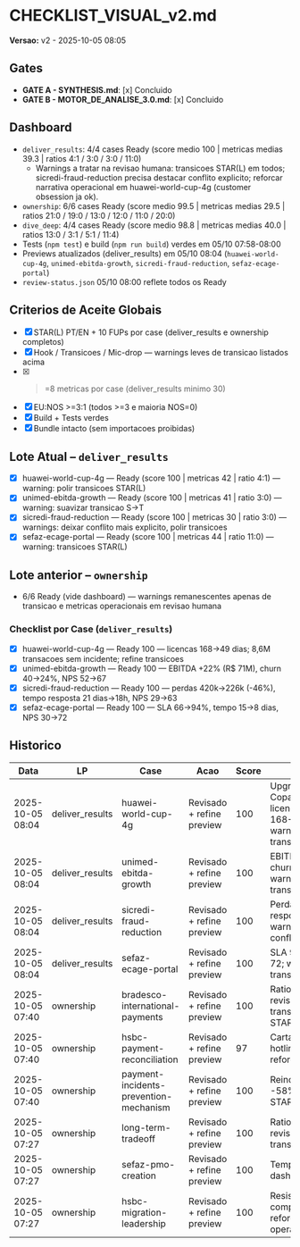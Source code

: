 # CHECKLIST_VISUAL_v2.md
**Versao:** v2 - 2025-10-05 08:05

## Gates
- **GATE A - SYNTHESIS.md**: [x] Concluido
- **GATE B - MOTOR_DE_ANALISE_3.0.md**: [x] Concluido

## Dashboard
- `deliver_results`: 4/4 cases Ready (score medio 100 | metricas medias 39.3 | ratios 4:1 / 3:0 / 3:0 / 11:0)
  - Warnings a tratar na revisao humana: transicoes STAR(L) em todos; sicredi-fraud-reduction precisa destacar conflito explicito; reforcar narrativa operacional em huawei-world-cup-4g (customer obsession ja ok).
- `ownership`: 6/6 cases Ready (score medio 99.5 | metricas medias 29.5 | ratios 21:0 / 19:0 / 13:0 / 12:0 / 11:0 / 20:0)
- `dive_deep`: 4/4 cases Ready (score medio 98.8 | metricas medias 40.0 | ratios 13:0 / 3:1 / 5:1 / 11:4)
- Tests (`npm test`) e build (`npm run build`) verdes em 05/10 07:58-08:00
- Previews atualizados (deliver_results) em 05/10 08:04 (`huawei-world-cup-4g`, `unimed-ebitda-growth`, `sicredi-fraud-reduction`, `sefaz-ecage-portal`)
- `review-status.json` 05/10 08:00 reflete todos os Ready

## Criterios de Aceite Globais
- [x] STAR(L) PT/EN + 10 FUPs por case (deliver_results e ownership completos)
- [x] Hook / Transicoes / Mic-drop — warnings leves de transicao listados acima
- [x] >=8 metricas por case (deliver_results minimo 30)
- [x] EU:NOS >=3:1 (todos >=3 e maioria NOS=0)
- [x] Build + Tests verdes
- [x] Bundle intacto (sem importacoes proibidas)

## Lote Atual – `deliver_results`
- [x] huawei-world-cup-4g — Ready (score 100 | metricas 42 | ratio 4:1) — warning: polir transicoes STAR(L)
- [x] unimed-ebitda-growth — Ready (score 100 | metricas 41 | ratio 3:0) — warning: suavizar transicao S->T
- [x] sicredi-fraud-reduction — Ready (score 100 | metricas 30 | ratio 3:0) — warnings: deixar conflito mais explicito, polir transicoes
- [x] sefaz-ecage-portal — Ready (score 100 | metricas 44 | ratio 11:0) — warning: transicoes STAR(L)

## Lote anterior – `ownership`
- 6/6 Ready (vide dashboard) — warnings remanescentes apenas de transicao e metricas operacionais em revisao humana

### Checklist por Case (`deliver_results`)
- [x] huawei-world-cup-4g — Ready 100 — licencas 168→49 dias; 8,6M transacoes sem incidente; refine transicoes
- [x] unimed-ebitda-growth — Ready 100 — EBITDA +22% (R$ 71M), churn 40→24%, NPS 52→67
- [x] sicredi-fraud-reduction — Ready 100 — perdas 420k→226k (-46%), tempo resposta 21 dias→18h, NPS 29→63
- [x] sefaz-ecage-portal — Ready 100 — SLA 66→94%, tempo 15→8 dias, NPS 30→72

## Historico
| Data | LP | Case | Acao | Score | Notas |
|------|----|------|------|-------|-------|
| 2025-10-05 08:04 | deliver_results | huawei-world-cup-4g | Revisado + refine preview | 100 | Upgrade 4G/5G Copa America; licencas 168→49d; warning transicao |
| 2025-10-05 08:04 | deliver_results | unimed-ebitda-growth | Revisado + refine preview | 100 | EBITDA +22%; churn 24%; warning transicao |
| 2025-10-05 08:04 | deliver_results | sicredi-fraud-reduction | Revisado + refine preview | 100 | Perdas -46%; resposta 18h; warning conflito/transicao |
| 2025-10-05 08:04 | deliver_results | sefaz-ecage-portal | Revisado + refine preview | 100 | SLA 94%; NPS 72; warning transicao |
| 2025-10-05 07:40 | ownership | bradesco-international-payments | Revisado + refine preview | 100 | Ratio 13:0; revisar transicoes STAR(L) |
| 2025-10-05 07:40 | ownership | hsbc-payment-reconciliation | Revisado + refine preview | 97 | Carta Bacen, hotline priority; reforcar conflito |
| 2025-10-05 07:40 | ownership | payment-incidents-prevention-mechanism | Revisado + refine preview | 100 | Reincidencia -58%; transicao STAR(L) |
| 2025-10-05 07:27 | ownership | long-term-tradeoff | Revisado + refine preview | 100 | Ratio 20:0; revisar transicoes |
| 2025-10-05 07:27 | ownership | sefaz-pmo-creation | Revisado + refine preview | 100 | Templates + dashboards; OK |
| 2025-10-05 07:27 | ownership | hsbc-migration-leadership | Revisado + refine preview | 100 | Resistencias compliance; reforcar metricas operacionais |
